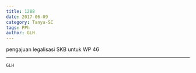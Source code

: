 ```yaml
---
title: 1288
date: 2017-06-09
category: Tanya-SC
tags: PPh
author: GLH
---
```


pengajuan legalisasi SKB untuk WP 46

---



`GLH`

